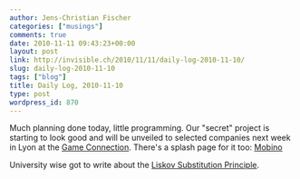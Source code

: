 ```yaml
---
author: Jens-Christian Fischer
categories: ["musings"]
comments: true
date: 2010-11-11 09:43:23+00:00
layout: post
link: http://invisible.ch/2010/11/11/daily-log-2010-11-10/
slug: daily-log-2010-11-10
tags: ["blog"]
title: Daily Log, 2010-11-10
type: post
wordpress_id: 870
---
```


Much planning done today, little programming. Our "secret" project is starting to look good and will be unveiled to selected companies next week in Lyon at the [Game Connection](http://www.game-connection.com/). There's a splash page for it too: [Mobino](http://mobino.com)

University wise got to write about the [Liskov Substitution Principle](http://en.wikipedia.org/wiki/Liskov_substitution_principle). 

